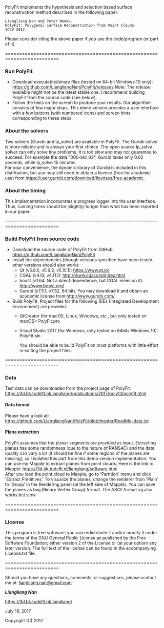 PolyFit implements the hypothesis and selection based surface reconstruction method described in the following paper:
```
Liangliang Nan and Peter Wonka. 
PolyFit: Polygonal Surface Reconstruction from Point Clouds. 
ICCV 2017.
```
Please consider citing the above paper if you use the code/program (or part of it). 

=========================================================================

### Run PolyFit
- Download executable/binary files (tested on 64-bit Windows 10 only): https://github.com/LiangliangNan/PolyFit/releases
  Note: The release available might not be the latest stable one. I recommend building PolyFit from the source code (see below).
- Follow the hints on the screen to produce your results.
  Our algorithm consists of few major steps. This demo version provides a user interface with a few buttons (with numbered icons) and screen hints corresponding to these steps.

### About the solvers
Two solvers (Gurobi and lp_solve) are available in PolyFit. The Gurobi solver is more reliable and is always your first choice. The open source lp_solve solver can only solve tiny problems. It is too slow and may not guarantee to succeed. For example the data "000-bld_02", Gurobi takes only 0.02 seconds, while lp_solve 15 minutes.  
For your convenience, the dynamic library of Gurobi is included in this distribution, but you may still need to obtain a license (free for academic use) from https://user.gurobi.com/download/licenses/free-academic. 
      
### About the timing
This implementation incorporates a progress logger into the user interface. Thus, running times should be (slightly) longer than what has been reported in our paper.     

=========================================================================

### Build PolyFit from source code
* Download the source code of PolyFit from GitHub: https://github.com/LiangliangNan/PolyFit
* Install the dependencies (though versions specified have been tested, other versions should also work):
  - Qt (v5.8.0, v5.9.2, v5.10.1): https://www.qt.io/
  - CGAL (v4.10, v4.11.1):
    http://www.cgal.org/index.html
  - boost (v1.64. Not a direct dependence, but CGAL relies on it):
    http://www.boost.org/
  - Gurobi (v7.5.1, v7.52, 64 bit). You may download it and obtain an academic license from 
    http://www.gurobi.com/
* Build PolyFit. Project files for the following IDEs (Integrated Development Environment) are provided:
  - QtCreator (for macOS, Linux, Windows, etc., but only tested on macOS): PolyFit.pro
  - Visual Studio 2017 (for Windows, only tested on 64bits Windows 10): PolyFit.sln
  
    You should be able to build PolyFit on most platforms with little effort in editing the project files.

=========================================================================

### Data
Test data can be downloaded from the project page of PolyFit:
https://3d.bk.tudelft.nl/liangliang/publications/2017/polyfit/polyfit.html

#### Data format
Please have a look at:
https://github.com/LiangliangNan/PolyFit/blob/master/ReadMe-data.txt

#### Plane extraction
PolyFit assumes that the planar segments are provided as input. 
Extracting planes has some randomness (due to the nature of RANSAC) and the data quality can vary a lot (it should be fine if some regions of the planes are missing), so I isolated this part from this demo version implementation. You can use my Mapple to extract planes from point clouds. Here is the link to Mapple: https://3d.bk.tudelft.nl/liangliang/software.html    
After you load the point cloud to Mapple, go to 'Partition' menu and click 'Extract Primitives'. To visualize the planes, change the renderer from 'Plain' to 'Group' in the Rendering panel (at the left side of Mapple). You can save the planes as bvg (Binary Vertex Group) format. The ASCII format vg also works but slow.

=========================================================================

### License
This program is free software; you can redistribute it and/or modify it under the terms of the GNU General Public License as published by the Free Software Foundation; either version 2 of the License or (at your option) any later version. The full text of the license can be found in the accompanying License.txt file.

=========================================================================

Should you have any questions, comments, or suggestions, please contact me at: 
liangliang.nan@gmail.com

**_Liangliang Nan_**

https://3d.bk.tudelft.nl/liangliang/

July 18, 2017

Copyright (C) 2017 
